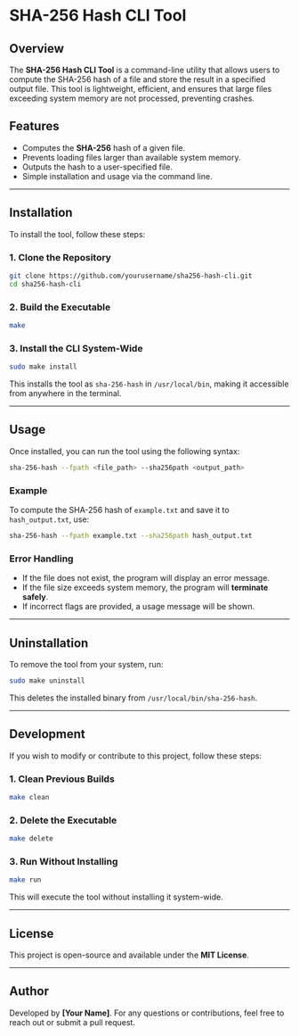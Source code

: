 # SHA-256 Hash CLI Tool

## Overview
The **SHA-256 Hash CLI Tool** is a command-line utility that allows users to compute the SHA-256 hash of a file and store the result in a specified output file. This tool is lightweight, efficient, and ensures that large files exceeding system memory are not processed, preventing crashes.

## Features
- Computes the **SHA-256** hash of a given file.
- Prevents loading files larger than available system memory.
- Outputs the hash to a user-specified file.
- Simple installation and usage via the command line.

---

## Installation
To install the tool, follow these steps:

### **1. Clone the Repository**
```sh
git clone https://github.com/yourusername/sha256-hash-cli.git
cd sha256-hash-cli
```

### **2. Build the Executable**
```sh
make
```

### **3. Install the CLI System-Wide**
```sh
sudo make install
```
This installs the tool as `sha-256-hash` in `/usr/local/bin`, making it accessible from anywhere in the terminal.

---

## Usage
Once installed, you can run the tool using the following syntax:
```sh
sha-256-hash --fpath <file_path> --sha256path <output_path>
```

### **Example**
To compute the SHA-256 hash of `example.txt` and save it to `hash_output.txt`, use:
```sh
sha-256-hash --fpath example.txt --sha256path hash_output.txt
```

### **Error Handling**
- If the file does not exist, the program will display an error message.
- If the file size exceeds system memory, the program will **terminate safely**.
- If incorrect flags are provided, a usage message will be shown.

---

## Uninstallation
To remove the tool from your system, run:
```sh
sudo make uninstall
```
This deletes the installed binary from `/usr/local/bin/sha-256-hash`.

---

## Development
If you wish to modify or contribute to this project, follow these steps:

### **1. Clean Previous Builds**
```sh
make clean
```

### **2. Delete the Executable**
```sh
make delete
```

### **3. Run Without Installing**
```sh
make run
```
This will execute the tool without installing it system-wide.

---

## License
This project is open-source and available under the **MIT License**.

---

## Author
Developed by **[Your Name]**.
For any questions or contributions, feel free to reach out or submit a pull request.

